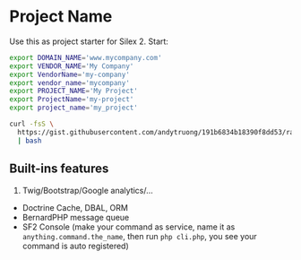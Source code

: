 Project Name
====

Use this as project starter for Silex 2. Start:

```bash
export DOMAIN_NAME='www.mycompany.com'
export VENDOR_NAME='My Company'
export VendorName='my-company'
export vendor_name='mycompany'
export PROJECT_NAME='My Project'
export ProjectName='my-project'
export project_name='my_project'

curl -fsS \
  https://gist.githubusercontent.com/andytruong/191b6834b18390f8dd53/raw/silex-install.bash \
  | bash
```

## Built-ins features

1. Twig/Bootstrap/Google analytics/…
- Doctrine Cache, DBAL, ORM
- BernardPHP message queue
- SF2 Console (make your command as service, name it as `anything.command.the_name`, then run `php cli.php`, you see your command is auto registered)
